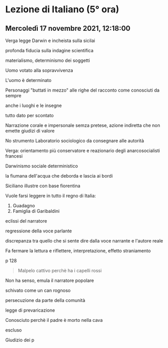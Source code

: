 # Lezione di Italiano (5° ora) 
## Mercoledì 17 novembre 2021, 12:18:00

Verga legge Darwin e incheista sulla sicilai

profonda fiducia sulla indagine scientifica

materialismo, determinismo dei soggetti

Uomo votato alla sopravvivenza

L'uomo è determinato

Personaggi "buttati in mezzo" alle righe del racconto come conosciuti da sempre

anche i luoghi e le insegne

tutto dato per scontato


Narrazione corale e impersonale semza pretese, azione indiretta che non emette giudizi di valore


No strumento Laboratorio sociologico da consegnare alle autorità

Verga: orientamento più conservatore e reazionario degli anarcosocialisti francesi

Darwinismo sociale deterministico

la fiumana dell'acqua che deborda e lascia ai bordi


Siciliano illustre con base fiorentina

Vuole farsi leggere in tutto il regno di Italia:

1. Guadagno
2. Famiglia di Garibaldini





eclissi del narratore

regressione della voce parlante


discrepanza tra quello che si sente dire dalla voce narrante e l'autore reale


Fa fermare la lettura e riflettere, interpretazione, effetto straniamento 


p 128

> Malpelo cattivo perchè ha i capelli rossi

Non ha senso, emula il narratore popolare

schivato come un can rognoso

persecuzione da parte della comunità

legge di prevaricazione

Conosciuto perchè il padre è morto nella cava

escluso

Giudizio dei p
<!--stackedit_data:
eyJoaXN0b3J5IjpbLTU2MDUzNjM4Myw2MzUxODEzMzBdfQ==
-->